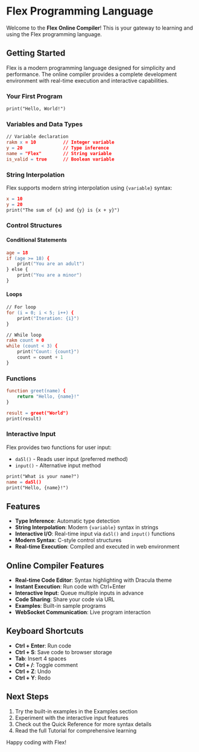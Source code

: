 # Flex Programming Language

Welcome to the **Flex Online Compiler**! This is your gateway to learning and using the Flex programming language.

## Getting Started

Flex is a modern programming language designed for simplicity and performance. The online compiler provides a complete development environment with real-time execution and interactive capabilities.

### Your First Program

```flex
print("Hello, World!")
```

### Variables and Data Types

```flex
// Variable declaration
rakm x = 10          // Integer variable  
y = 20               // Type inference
name = "Flex"        // String variable
is_valid = true      // Boolean variable
```

### String Interpolation

Flex supports modern string interpolation using `{variable}` syntax:

```flex
x = 10
y = 20
print("The sum of {x} and {y} is {x + y}")
```

### Control Structures

#### Conditional Statements
```flex
age = 18
if (age >= 18) {
    print("You are an adult")
} else {
    print("You are a minor")
}
```

#### Loops
```flex
// For loop
for (i = 0; i < 5; i++) {
    print("Iteration: {i}")
}

// While loop
rakm count = 0
while (count < 3) {
    print("Count: {count}")
    count = count + 1
}
```

### Functions

```flex
function greet(name) {
    return "Hello, {name}!"
}

result = greet("World")
print(result)
```

### Interactive Input

Flex provides two functions for user input:

- `da5l()` - Reads user input (preferred method)
- `input()` - Alternative input method

```flex
print("What is your name?")
name = da5l()
print("Hello, {name}!")
```

## Features

- **Type Inference**: Automatic type detection
- **String Interpolation**: Modern `{variable}` syntax in strings  
- **Interactive I/O**: Real-time input via `da5l()` and `input()` functions
- **Modern Syntax**: C-style control structures
- **Real-time Execution**: Compiled and executed in web environment

## Online Compiler Features

- **Real-time Code Editor**: Syntax highlighting with Dracula theme
- **Instant Execution**: Run code with Ctrl+Enter
- **Interactive Input**: Queue multiple inputs in advance
- **Code Sharing**: Share your code via URL
- **Examples**: Built-in sample programs
- **WebSocket Communication**: Live program interaction

## Keyboard Shortcuts

- **Ctrl + Enter**: Run code
- **Ctrl + S**: Save code to browser storage  
- **Tab**: Insert 4 spaces
- **Ctrl + /**: Toggle comment
- **Ctrl + Z**: Undo
- **Ctrl + Y**: Redo

## Next Steps

1. Try the built-in examples in the Examples section
2. Experiment with the interactive input features
3. Check out the Quick Reference for more syntax details
4. Read the full Tutorial for comprehensive learning

Happy coding with Flex! 